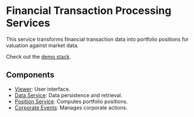 # Financial Transaction Processing Services

This service transforms financial transaction data into portfolio positions for
valuation against market data.

Check out the [demo stack](http://github.com/monowai/bc-demo).

## Components

- [Viewer](https://github.com/monowai/bc-view): User interface.
- [Data Service](svc-data/README.md): Data persistence and retrieval.
- [Position Service](svc-position/README.md): Computes portfolio positions.
- [Corporate Events](svc-event/README.md): Manages corporate actions.
